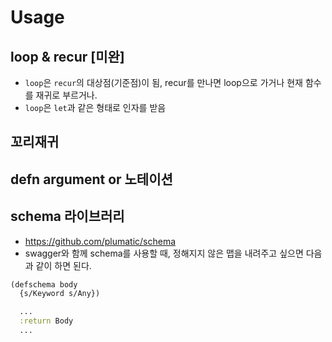 # Usage

## loop & recur [미완]

- `loop`은 `recur`의 대상점(기준점)이 됨, recur를 만나면 loop으로 가거나 현재 함수를 재귀로 부르거나.
- `loop`은 `let`과 같은 형태로 인자를 받음

## 꼬리재귀

## defn argument or 노테이션

## schema 라이브러리

- https://github.com/plumatic/schema
- swagger와 함께 schema를 사용할 때, 정해지지 않은 맵을 내려주고 싶으면 다음과 같이 하면 된다.

```clojure
(defschema body
  {s/Keyword s/Any})

  ...
  :return Body
  ...
```
